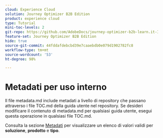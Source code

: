 ```yaml
---
cloud: Experience Cloud
solution: Journey Optimizer B2B Edition
product: experience cloud
type: Tutorial
mini-toc-levels: 2
git-repo: https://github.com/AdobeDocs/journey-optimizer-b2b-learn.it-IT
feature-set: Journey Optimizer B2B Edition
hide: true
source-git-commit: 44fddafdebcbd39e7caaebdb0e079d1902782fc8
workflow-type: tm+mt
source-wordcount: '53'
ht-degree: 98%

---
```



# Metadati per uso interno

Il file metadata.md include metadati a livello di repository che passano attraverso i file TOC.md della guida utente nel repository. Se desideri modificare il contenuto di metadata.md per qualsiasi guida utente, esegui questa operazione in qualsiasi file TOC.md.

Consulta la sezione [Metadati](https://experienceleague.adobe.com/docs/authoring-guide-exl/using/editing/user-guide-setup/metadata.html?lang=it) per visualizzare un elenco di valori validi per **soluzione**, **prodotto** e **tipo**.

